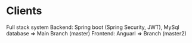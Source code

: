 # Clients
Full stack system
Backend: Spring boot (Spring Security, JWT), MySql database => Main Branch (master)
Frontend: Anguarl => Branch (master2)
